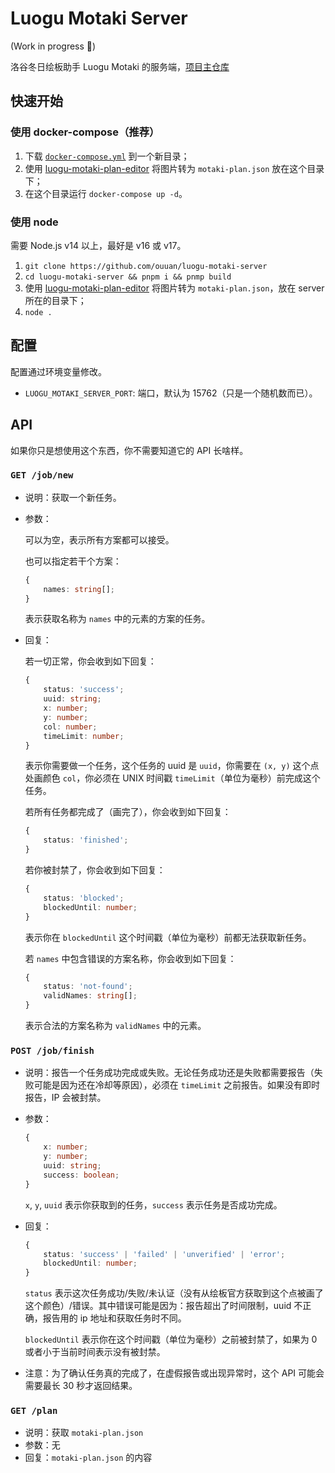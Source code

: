 # Luogu Motaki Server

(Work in progress :construction:)

洛谷冬日绘板助手 Luogu Motaki 的服务端，[项目主仓库](https://github.com/ouuan/luogu-motaki)

## 快速开始

### 使用 docker-compose（推荐）

1.  下载 [`docker-compose.yml`](docker-compose.yml) 到一个新目录；
2.  使用 [luogu-motaki-plan-editor](https://github.com/ouuan/luogu-motaki-plan-editor) 将图片转为 `motaki-plan.json` 放在这个目录下；
3.  在这个目录运行 `docker-compose up -d`。

### 使用 node

需要 Node.js v14 以上，最好是 v16 或 v17。

1.  `git clone https://github.com/ouuan/luogu-motaki-server`
2.  `cd luogu-motaki-server && pnpm i && pnmp build`
3.  使用 [luogu-motaki-plan-editor](https://github.com/ouuan/luogu-motaki-plan-editor) 将图片转为 `motaki-plan.json`，放在 server 所在的目录下；
4.  `node .`

## 配置

配置通过环境变量修改。

-   `LUOGU_MOTAKI_SERVER_PORT`: 端口，默认为 15762（只是一个随机数而已）。

## API

如果你只是想使用这个东西，你不需要知道它的 API 长啥样。

### `GET /job/new`

-   说明：获取一个新任务。

-   参数：

    可以为空，表示所有方案都可以接受。

    也可以指定若干个方案：

    ```typescript
    {
        names: string[];
    }
    ```

    表示获取名称为 `names` 中的元素的方案的任务。

-   回复：

    若一切正常，你会收到如下回复：

    ```typescript
    {
        status: 'success';
        uuid: string;
        x: number;
        y: number;
        col: number;
        timeLimit: number;
    }
    ```

    表示你需要做一个任务，这个任务的 uuid 是 `uuid`，你需要在 `(x, y)` 这个点处画颜色 `col`，你必须在 UNIX 时间戳 `timeLimit`（单位为毫秒）前完成这个任务。

    若所有任务都完成了（画完了），你会收到如下回复：

    ```typescript
    {
        status: 'finished';
    }
    ```

    若你被封禁了，你会收到如下回复：

    ```typescript
    {
        status: 'blocked';
        blockedUntil: number;
    }
    ```

    表示你在 `blockedUntil` 这个时间戳（单位为毫秒）前都无法获取新任务。

    若 `names` 中包含错误的方案名称，你会收到如下回复：

    ```typescript
    {
        status: 'not-found';
        validNames: string[];
    }
    ```

    表示合法的方案名称为 `validNames` 中的元素。

### `POST /job/finish`

-   说明：报告一个任务成功完成或失败。无论任务成功还是失败都需要报告（失败可能是因为还在冷却等原因），必须在 `timeLimit` 之前报告。如果没有即时报告，IP 会被封禁。

-   参数：

    ```typescript
    {
        x: number;
        y: number;
        uuid: string;
        success: boolean;
    }
    ```

    `x`, `y`, `uuid` 表示你获取到的任务，`success` 表示任务是否成功完成。

-   回复：
    
    ```typescript
    {
        status: 'success' | 'failed' | 'unverified' | 'error';
        blockedUntil: number;
    }
    ```

    `status` 表示这次任务成功/失败/未认证（没有从绘板官方获取到这个点被画了这个颜色）/错误。其中错误可能是因为：报告超出了时间限制，uuid 不正确，报告用的 ip 地址和获取任务时不同。

    `blockedUntil` 表示你在这个时间戳（单位为毫秒）之前被封禁了，如果为 0 或者小于当前时间表示没有被封禁。

-   注意：为了确认任务真的完成了，在虚假报告或出现异常时，这个 API 可能会需要最长 30 秒才返回结果。

### `GET /plan`

-   说明：获取 `motaki-plan.json`
-   参数：无
-   回复：`motaki-plan.json` 的内容
